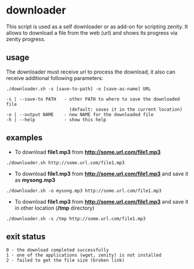 # downloader
This script is used as a self downloader or as add-on for scripting zenity. 
It allows to download a file from the web (url) and shows its progress via zenity progress.

## usage
The downloader must receive url to process the download, it also can receive additional following parameters:

```
./downloader.sh -s [save-to-path] -o [save-as-name] URL

-s | --save-to PATH   - other PATH to where to save the downloaded file 
                        (default: saves it in the current location)
-o | --output NAME    - new NAME for the downloaded file
-h | --help           - show this help
```

## examples
 * To download **file1.mp3** from **http://some.url.com/file1.mp3** 
```
./downloader.sh http://some.url.com/file1.mp3
```

 * To download **file1.mp3** from **http://some.url.com/file1.mp3** and save it as **mysong.mp3**
```
./downloader.sh -o mysong.mp3 http://some.url.com/file1.mp3
```

 * To download **file1.mp3** from **http://some.url.com/file1.mp3** and save it in other location (**/tmp** directory)
```
./downloader.sh -s /tmp http://some.url.com/file1.mp3
```

## exit status

```
0 - the download completed successfully
1 - one of the applications (wget, zenity) is not installed
2 - failed to get the file size (broken link)
```

